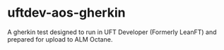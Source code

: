 # uftdev-aos-gherkin
A gherkin test designed to run in UFT Developer (Formerly LeanFT) and prepared for upload to ALM Octane. 
